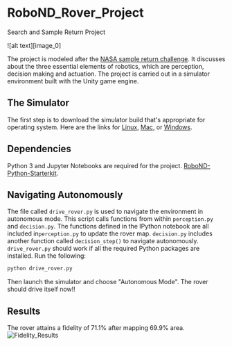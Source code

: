 # RoboND_Rover_Project
Search and Sample Return Project

![alt text][image_0] 

The project is modeled after the [NASA sample return challenge](https://www.nasa.gov/directorates/spacetech/centennial_challenges/sample_return_robot/index.html). It discusses about the three essential elements of robotics, which are perception, decision making and actuation.  The project is carried out in a simulator environment built with the Unity game engine.  

## The Simulator
The first step is to download the simulator build that's appropriate for operating system.  Here are the links for [Linux](https://s3-us-west-1.amazonaws.com/udacity-robotics/Rover+Unity+Sims/Linux_Roversim.zip), [Mac](	https://s3-us-west-1.amazonaws.com/udacity-robotics/Rover+Unity+Sims/Mac_Roversim.zip), or [Windows](https://s3-us-west-1.amazonaws.com/udacity-robotics/Rover+Unity+Sims/Windows_Roversim.zip).  

## Dependencies
Python 3 and Jupyter Notebooks are required for the project. [RoboND-Python-Starterkit](https://github.com/ryan-keenan/RoboND-Python-Starterkit). 


## Navigating Autonomously
The file called `drive_rover.py` is used to navigate the environment in autonomous mode.  This script calls functions from within `perception.py` and `decision.py`.  The functions defined in the IPython notebook are all included in`perception.py` to update the rover map. `decision.py` includes another function called `decision_step()` to navigate autonomously. `drive_rover.py` should work if all the required Python packages are installed. Run the following:

```sh
python drive_rover.py
```  
Then launch the simulator and choose "Autonomous Mode".  The rover should drive itself now!!

## Results

The rover attains a fidelity of 71.1% after mapping 69.9% area.
![Fidelity_Results](RoboND_Rover_Project/Results/Fidelity_71.1Percent_MappedArea_69.9Percent.png)